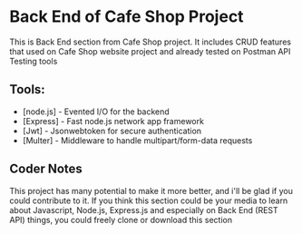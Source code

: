 # Back End of Cafe Shop Project
This is Back End section from Cafe Shop project. It includes CRUD features that used on Cafe Shop website project and already tested on Postman API Testing tools

## Tools:
* [node.js] - Evented I/O for the backend
* [Express] - Fast node.js network app framework
* [Jwt] - Jsonwebtoken for secure authentication
* [Multer] - Middleware to handle multipart/form-data requests

## Coder Notes
This project has many potential to make it more better, and i'll be glad if you could contribute to it.
If you think this section could be your media to learn about Javascript, Node.js, Express.js and especially on Back End (REST API) things, you could freely clone or download this section
